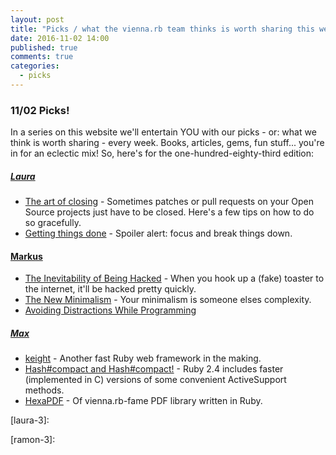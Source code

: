 ```yaml
---
layout: post
title: "Picks / what the vienna.rb team thinks is worth sharing this week"
date: 2016-11-02 14:00
published: true
comments: true
categories:
  - picks
---
```


### 11/02 Picks!

In a series on this website we'll entertain YOU with our picks - or: what we think is worth sharing - every week.
Books, articles, gems, fun stuff... you're in for an eclectic mix! So, here's for the one-hundred-eighty-third edition:


##### [Laura][laura]
- [The art of closing][laura-1] - Sometimes patches or pull requests on your Open Source projects just have to be closed. Here's a few tips on how to do so gracefully.
- [Getting things done][laura-2] - Spoiler alert: focus and break things down.

#### [Markus][markus]
- [The Inevitability of Being Hacked][markus-1] - When you hook up a (fake) toaster to the internet, it'll be hacked pretty quickly.
- [The New Minimalism][markus-2] - Your minimalism is someone elses complexity.
- [Avoiding Distractions While Programming][markus-3]

##### [Max][max]
- [keight][max-1] - Another fast Ruby web framework in the making.
- [Hash#compact and Hash#compact!][max-2] - Ruby 2.4 includes faster (implemented in C) versions of some convenient ActiveSupport methods.
- [HexaPDF][max-3] - Of vienna.rb-fame PDF library written in Ruby.



[laura]: https://www.twitter.com/alicetragedy
[laura-1]: https://blog.jessfraz.com/post/the-art-of-closing/
[laura-2]: http://jvns.ca/blog/2016/09/19/getting-things-done/
[laura-3]:

[ramon]: https://twitter.com/senorhuidobro
[ramon-1]:
[ramon-2]:
[ramon-3]:

[markus]: https://twitter.com/nuclearsquid
[markus-1]: http://www.theatlantic.com/technology/archive/2016/10/we-built-a-fake-web-toaster-and-it-was-hacked-in-an-hour/505571/
[markus-2]: http://prog21.dadgum.com/223.html
[markus-3]: http://blog.jbrains.ca/permalink/avoid-distractions-while-programming/

[max]: https://www.twitter.com/klappradla
[max-1]: https://github.com/kwatch/keight
[max-2]: http://blog.bigbinary.com/2016/10/24/hash-compact-and-hash-compact-now-part-of-ruby-2-4.html
[max-3]: http://hexapdf.gettalong.org/

